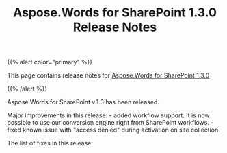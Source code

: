 ﻿---
title: Aspose.Words for SharePoint 1.3.0 Release Notes
second_title: Aspose.Words for SharePoint
articleTitle: Aspose.Words for SharePoint 1.3.0 Release Notes
linktitle: Aspose.Words for SharePoint 1.3.0 Release Notes
description: "Aspose.Words for SharePoint 1.3.0 Release Notes – the latest updates and fixes."
type: docs
weight: 30
url: /sharepoint/aspose-words-for-sharepoint-1-3-0-release-notes/
---

{{% alert color="primary" %}}

This page contains release notes for [Aspose.Words for SharePoint 1.3.0](https://downloads.aspose.com/words/sharepoint)

{{% /alert %}}

Aspose.Words for SharePoint v.1.3 has been released.

Major improvements in this release: - added workflow support. It is now possible to use our conversion engine right from SharePoint workflows. - fixed known issue with "access denied" during activation on site collection.

The list of fixes in this release:
